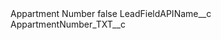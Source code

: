 <?xml version="1.0" encoding="UTF-8"?>
<CustomMetadata xmlns="http://soap.sforce.com/2006/04/metadata" xmlns:xsi="http://www.w3.org/2001/XMLSchema-instance" xmlns:xsd="http://www.w3.org/2001/XMLSchema">
    <label>Appartment Number</label>
    <protected>false</protected>
    <values>
        <field>LeadFieldAPIName__c</field>
        <value xsi:type="xsd:string">AppartmentNumber_TXT__c</value>
    </values>
</CustomMetadata>
